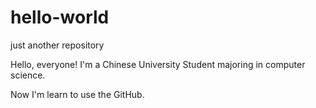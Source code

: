 # hello-world
just another repository

Hello, everyone!
I'm a Chinese University Student majoring in computer science.

Now I'm learn to use the GitHub.
